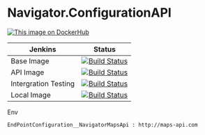 # Navigator.ConfigurationAPI


[![This image on DockerHub](https://img.shields.io/docker/pulls/stuartshay/navigator-configuration-api.svg)](https://hub.docker.com/r/stuartshay/navigator-configuration-api/)

 Jenkins | Status  
------------ | -------------
Base Image | [![Build Status](https://jenkins.navigatorglass.com/buildStatus/icon?job=NavigatorAPI/NavigatorReports-base)](https://jenkins.navigatorglass.com/job/NavigatorAPI/job/NavigatorReports-base/)
API  Image | [![Build Status](https://jenkins.navigatorglass.com/buildStatus/icon?job=NavigatorAPI/NavigatorReports-api)](https://jenkins.navigatorglass.com/job/NavigatorAPI/job/NavigatorReports-api/)
Intergration Testing | [![Build Status](https://jenkins.navigatorglass.com/buildStatus/icon?job=NavigatorAPI/NavigatorReports-test)](https://jenkins.navigatorglass.com/job/NavigatorAPI/job/NavigatorReports-test/)
Local Image | [![Build Status](https://jenkins.navigatorglass.com/buildStatus/icon?job=NavigatorAPI/NavigatorReports-local)](https://jenkins.navigatorglass.com/job/NavigatorAPI/job/NavigatorReports-local/)

Env 

```
EndPointConfiguration__NavigatorMapsApi : http://maps-api.com
```